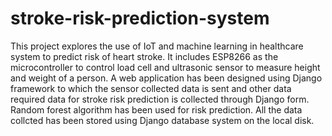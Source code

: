 # stroke-risk-prediction-system
This project explores the use of IoT and machine learning in healthcare system to predict risk of heart stroke. It includes ESP8266 as the microcontroller to control load cell and ultrasonic sensor to measure height and weight of a person. A web application has been designed using Django framework to which the sensor collected data is sent and other data required data for stroke risk prediction is collected through Django form. Random forest algorithm has been used for risk prediction. All the data collcted has been stored using Django database system on the local disk.

